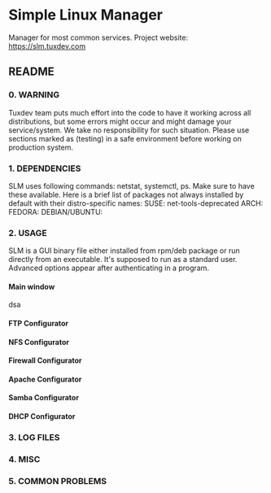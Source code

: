 # Simple Linux Manager
Manager for most common services. Project website: https://slm.tuxdev.com

## README
### 0. WARNING
Tuxdev team puts much effort into the code to have it working across all distributions, but some errors might occur and might damage your service/system. We take no responsibility for such situation. Please use sections marked as (testing) in a safe environment before working on production system.

### 1. DEPENDENCIES
SLM uses following commands: netstat, systemctl, ps. Make sure to have these available. Here is a brief list of packages not always installed by default with their distro-specific names:
SUSE: net-tools-deprecated
ARCH:
FEDORA:
DEBIAN/UBUNTU:

### 2. USAGE
SLM is a GUI binary file either installed from rpm/deb package or run directly from an executable. It's supposed to run as a standard user. Advanced options appear after authenticating in a program.

#### Main window
dsa

#### FTP Configurator

#### NFS Configurator

#### Firewall Configurator

#### Apache Configurator

#### Samba Configurator

#### DHCP Configurator

### 3. LOG FILES

### 4. MISC

### 5. COMMON PROBLEMS

